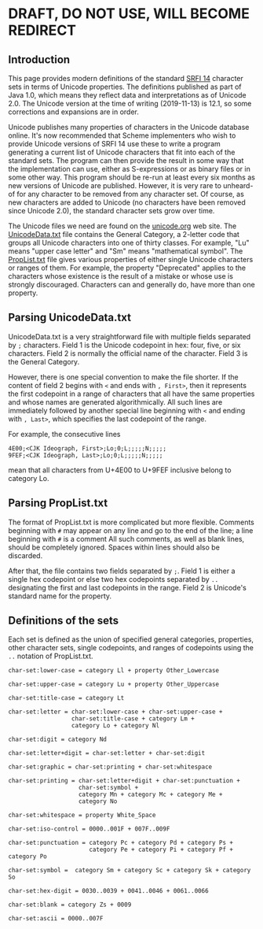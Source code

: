 # DRAFT, DO NOT USE, WILL BECOME REDIRECT

## Introduction

This page provides modern definitions of the standard
[SRFI 14](https://srfi.schemers.org/srfi-14/srfi-14.html)
character sets in terms of Unicode properties.
The definitions published as part of Java 1.0, which
means they reflect data and interpretations as of Unicode 2.0.
The Unicode version at the time of writing (2019-11-13) is 12.1,
so some corrections and expansions are in order.

Unicode publishes many properties of characters in the
Unicode database online.
It's now recommended that Scheme implementers
who wish to provide Unicode versions of SRFI 14
use these to write a program
generating a current list of Unicode characters that fit into
each of the standard sets.  The program can then provide the result in some way
that the implementation can use, either as S-expressions or as binary files
or in some other way. This program should be re-run at least every six
months as new versions of Unicode are published.  However,
it is very rare to unheard-of for any character to be
removed from any character set.  Of course, as new characters are added to Unicode
(no characters have been removed since Unicode 2.0),
the standard character sets grow over time.

The Unicode files we need are found on the [unicode.org](http://unicode.org) web site.
The [UnicodeData.txt](https://www.unicode.org/Public/UNIDATA/UnicodeData.txt) file
contains the General Category, a 2-letter code that groups all Unicode characters
into one of thirty classes.  For example, "Lu" means "upper case letter"
and "Sm" means "mathematical symbol".
The [PropList.txt](https://www.unicode.org/Public/UNIDATA/PropList.txt) file
gives various properties of either single Unicode characters or ranges of them.
For example, the property "Deprecated" applies to the characters whose existence
is the result of a mistake or whose use is strongly discouraged.  Characters
can and generally do, have more than one property.

## Parsing UnicodeData.txt

UnicodeData.txt is a very straightforward file with multiple fields separated by
`;` characters.  Field 1 is the Unicode codepoint in hex: four, five, or six
characters.  Field 2 is normally the official name of the character.  Field 3
is the General Category.

However, there is one special convention to make the file shorter.  If the content
of field 2 begins with `<` and ends with `, First>`, then it represents
the first codepoint in a range of characters that all have the same properties
and whose names are generated algorithmically.  All such lines are immediately
followed by another special line beginning with `<` and ending with `, Last>`,
which specifies the last codepoint of the range.

For example, the consecutive lines
```
4E00;<CJK Ideograph, First>;Lo;0;L;;;;;N;;;;;
9FEF;<CJK Ideograph, Last>;Lo;0;L;;;;;N;;;;;
```

mean that all characters from U+4E00 to U+9FEF inclusive belong to category Lo.

## Parsing PropList.txt

The format of PropList.txt is more complicated but more flexible.
Comments  beginning with `#` may appear on any line and go to the
end of the line; a line beginning with `#` is a comment
All such comments, as well as blank lines, should be completely ignored.
Spaces within lines should also be discarded.

After that, the file contains two fields separated by `;`.  Field 1 is either
a single hex codepoint or else two hex codepoints  separated by `..`
designating the first and last codepoints in the range.
Field 2 is Unicode's standard name for the property.

## Definitions of the sets

Each set is defined as the union of specified general categories, properties, other character sets, single codepoints,
and ranges of codepoints using the `..` notation of PropList.txt.

```
char-set:lower-case = category Ll + property Other_Lowercase

char-set:upper-case = category Lu + property Other_Uppercase

char-set:title-case = category Lt

char-set:letter = char-set:lower-case + char-set:upper-case +
                  char-set:title-case + category Lm +
                  category Lo + category Nl

char-set:digit = category Nd

char-set:letter+digit = char-set:letter + char-set:digit

char-set:graphic = char-set:printing + char-set:whitespace

char-set:printing = char-set:letter+digit + char-set:punctuation +
                    char-set:symbol +
                    category Mn + category Mc + category Me +
                    category No

char-set:whitespace = property White_Space

char-set:iso-control = 0000..001F + 007F..009F

char-set:punctuation = category Pc + category Pd + category Ps +
                       category Pe + category Pi + category Pf + category Po

char-set:symbol =  category Sm + category Sc + category Sk + category So 

char-set:hex-digit = 0030..0039 + 0041..0046 + 0061..0066

char-set:blank = category Zs + 0009

char-set:ascii = 0000..007F
```